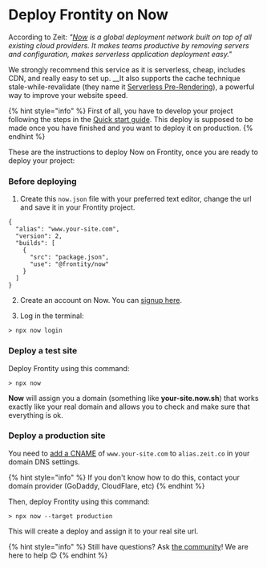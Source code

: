 # Deploy Frontity on Now

According to Zeit: _"_[_Now_](https://zeit.co/now) _is a global deployment network built on top of all existing cloud providers. It makes teams productive by removing servers and configuration, makes serverless application deployment easy."_

We strongly recommend this service as it is serverless, cheap, includes CDN, and really easy to set up. __It also supports the cache technique stale-while-revalidate \(they name it [Serverless Pre-Rendering](https://zeit.co/blog/serverless-pre-rendering)\), a powerful way to improve your website speed.

{% hint style="info" %}
First of all, you have to develop your project following the steps in the [Quick start guide](../getting-started/quick-start-guide.md). This deploy is supposed to be made once you have finished and you want to deploy it on production.
{% endhint %}

These are the instructions to deploy Now on Frontity, once you are ready to deploy your project:

### Before deploying

1. Create this `now.json` file with your preferred text editor, change the url and save it in your Frontity project.

```text
{
  "alias": "www.your-site.com",
  "version": 2,
  "builds": [
    {
      "src": "package.json",
      "use": "@frontity/now"
    }
  ]
}
```

2. Create an account on Now. You can [signup here](https://zeit.co/signup).

3. Log in the terminal:

```text
> npx now login
```

### Deploy a test site

Deploy Frontity using this command:

```text
> npx now
```

**Now** will assign you a domain \(something like **your-site.now.sh**\) that works exactly like your real domain and allows you to check and make sure that everything is ok.

### Deploy a production site

You need to [add a CNAME](https://zeit.co/docs/v2/custom-domains/#option-2:-using-external-nameservers) of `www.your-site.com` to `alias.zeit.co` in your domain DNS settings.

{% hint style="info" %}
If you don't know how to do this, contact your domain provider \(GoDaddy, CloudFlare, etc\)
{% endhint %}

Then, deploy Frontity using this command:

```text
> npx now --target production
```

This will create a deploy and assign it to your real site url.



{% hint style="info" %}
Still have questions? Ask [the community](https://community.frontity.org/)! We are here to help 😊
{% endhint %}


